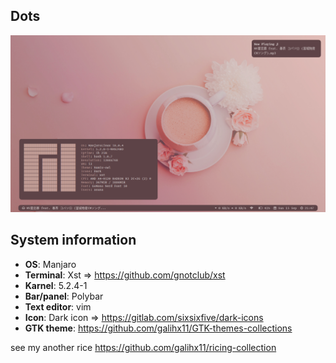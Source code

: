 ## Dots
![](/img/coffee.png)
<br/>

## System information

* **OS**: Manjaro
* **Terminal**: Xst => https://github.com/gnotclub/xst
* **Karnel**: 5.2.4-1
* **Bar/panel**: Polybar
* **Text editor**: vim
* **Icon**: Dark icon => https://gitlab.com/sixsixfive/dark-icons
* **GTK theme**: https://github.com/galihx11/GTK-themes-collections

see my another rice https://github.com/galihx11/ricing-collection

